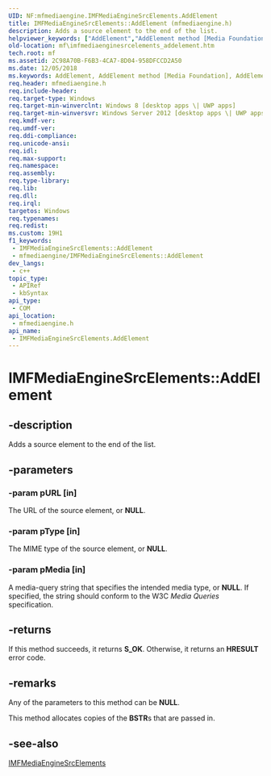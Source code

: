 ```yaml
---
UID: NF:mfmediaengine.IMFMediaEngineSrcElements.AddElement
title: IMFMediaEngineSrcElements::AddElement (mfmediaengine.h)
description: Adds a source element to the end of the list.
helpviewer_keywords: ["AddElement","AddElement method [Media Foundation]","AddElement method [Media Foundation]","IMFMediaEngineSrcElements interface","IMFMediaEngineSrcElements interface [Media Foundation]","AddElement method","IMFMediaEngineSrcElements.AddElement","IMFMediaEngineSrcElements::AddElement","mf.imfmediaenginesrcelements_addelement","mfmediaengine/IMFMediaEngineSrcElements::AddElement"]
old-location: mf\imfmediaenginesrcelements_addelement.htm
tech.root: mf
ms.assetid: 2C98A70B-F6B3-4CA7-8D04-958DFCCD2A50
ms.date: 12/05/2018
ms.keywords: AddElement, AddElement method [Media Foundation], AddElement method [Media Foundation],IMFMediaEngineSrcElements interface, IMFMediaEngineSrcElements interface [Media Foundation],AddElement method, IMFMediaEngineSrcElements.AddElement, IMFMediaEngineSrcElements::AddElement, mf.imfmediaenginesrcelements_addelement, mfmediaengine/IMFMediaEngineSrcElements::AddElement
req.header: mfmediaengine.h
req.include-header: 
req.target-type: Windows
req.target-min-winverclnt: Windows 8 [desktop apps \| UWP apps]
req.target-min-winversvr: Windows Server 2012 [desktop apps \| UWP apps]
req.kmdf-ver: 
req.umdf-ver: 
req.ddi-compliance: 
req.unicode-ansi: 
req.idl: 
req.max-support: 
req.namespace: 
req.assembly: 
req.type-library: 
req.lib: 
req.dll: 
req.irql: 
targetos: Windows
req.typenames: 
req.redist: 
ms.custom: 19H1
f1_keywords:
 - IMFMediaEngineSrcElements::AddElement
 - mfmediaengine/IMFMediaEngineSrcElements::AddElement
dev_langs:
 - c++
topic_type:
 - APIRef
 - kbSyntax
api_type:
 - COM
api_location:
 - mfmediaengine.h
api_name:
 - IMFMediaEngineSrcElements.AddElement
---
```


# IMFMediaEngineSrcElements::AddElement


## -description

Adds a source element to the end of the list.

## -parameters

### -param pURL [in]

The URL of the source element, or <b>NULL</b>.

### -param pType [in]

The MIME type of the source element, or <b>NULL</b>.

### -param pMedia [in]

A media-query string that specifies the intended media type, or <b>NULL</b>. If specified, the string should conform to the W3C <i>Media Queries</i> specification.

## -returns

If this method succeeds, it returns <b xmlns:loc="http://microsoft.com/wdcml/l10n">S_OK</b>. Otherwise, it returns an <b xmlns:loc="http://microsoft.com/wdcml/l10n">HRESULT</b> error code.

## -remarks

Any of the parameters to this method can be <b>NULL</b>.

This method allocates copies of the <b>BSTR</b>s that are passed in.

## -see-also

<a href="https://docs.microsoft.com/windows/desktop/api/mfmediaengine/nn-mfmediaengine-imfmediaenginesrcelements">IMFMediaEngineSrcElements</a>

